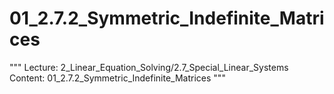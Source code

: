 # 01_2.7.2_Symmetric_Indefinite_Matrices

"""
Lecture: 2_Linear_Equation_Solving/2.7_Special_Linear_Systems
Content: 01_2.7.2_Symmetric_Indefinite_Matrices
"""

